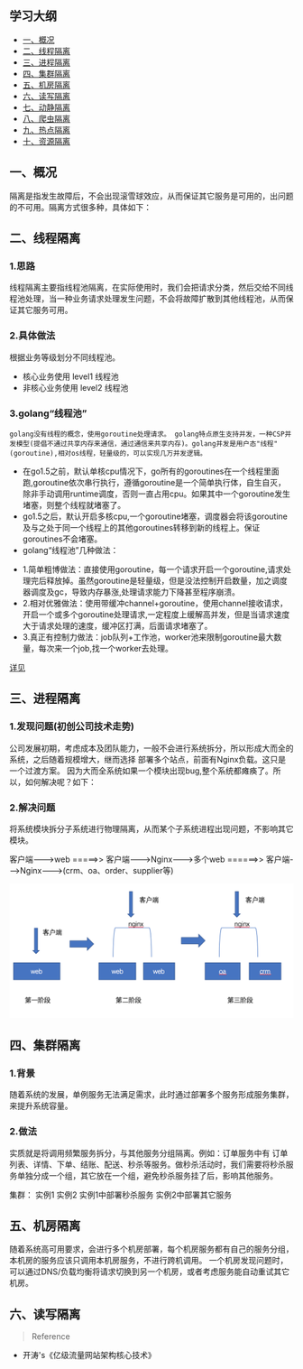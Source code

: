 ## 学习大纲
* [一、概况](#1)
* [二、线程隔离](#2)
* [三、进程隔离](#3)
* [四、集群隔离](#4)
* [五、机房隔离](#5)
* [六、读写隔离](#6)
* [七、动静隔离](#7)
* [八、爬虫隔离](#8)
* [九、热点隔离](#9)
* [十、资源隔离](#10)

## <span id="1">一、概况</span>
隔离是指发生故障后，不会出现滚雪球效应，从而保证其它服务是可用的，出问题的不可用。隔离方式很多种，具体如下：

## <span id="2">二、线程隔离</span>
### 1.思路
线程隔离主要指线程池隔离，在实际使用时，我们会把请求分类，然后交给不同线程池处理，当一种业务请求处理发生问题，不会将故障扩散到其他线程池，从而保证其它服务可用。
### 2.具体做法
根据业务等级划分不同线程池。
* 核心业务使用 level1 线程池
* 非核心业务使用 level2 线程池
### 3.golang“线程池”
`
golang没有线程的概念，使用goroutine处理请求。
golang特点原生支持并发，一种CSP并发模型(提倡不通过共享内存来通信，通过通信来共享内存)。golang并发是用户态"线程"(goroutine),相对os线程，轻量级的，可以实现几万并发逻辑。
`

 
  * 在go1.5之前，默认单核cpu情况下，go所有的goroutines在一个线程里面跑,goroutine依次串行执行，遵循goroutine是一个简单执行体，自生自灭，除非手动调用runtime调度，否则一直占用cpu。如果其中一个goroutine发生堵塞，则整个线程就堵塞了。
  * go1.5之后，默认开启多核cpu,一个goroutine堵塞，调度器会将该goroutine及与之处于同一个线程上的其他goroutines转移到新的线程上。保证goroutines不会堵塞。
  * golang“线程池”几种做法：
   - 1.简单粗博做法：直接使用goroutine，每一个请求开启一个goroutine,请求处理完后释放掉。虽然goroutine是轻量级，但是没法控制开启数量，加之调度器调度及gc，导致内存暴涨,处理请求能力下降甚至程序崩溃。
   - 2.相对优雅做法：使用带缓冲channel+goroutine，使用channel接收请求，开启一个或多个goroutine处理请求,一定程度上缓解高并发，但是当请求速度大于请求处理的速度，缓冲区打满，后面请求堵塞了。
   - 3.真正有控制力做法：job队列+工作池，worker池来限制goroutine最大数量，每次来一个job,找一个worker去处理。

[详见](http://39.106.173.209:88/goroutine-asyn/)

## <span id="3">三、进程隔离</span>
 ### 1.发现问题(初创公司技术走势)
公司发展初期，考虑成本及团队能力，一般不会进行系统拆分，所以形成大而全的系统，之后随着规模增大，继而选择 部署多个站点，前面有Nginx负载。这只是一个过渡方案。
因为大而全系统如果一个模块出现bug,整个系统都瘫痪了。所以，如何解决呢？如下：
### 2.解决问题
 将系统模块拆分子系统进行物理隔离，从而某个子系统进程出现问题，不影响其它模块。
 
 客户端--->web =====>> 客户端--->Nginx--->多个web ======>> 客户端--->Nginx--->(crm、oa、order、supplier等)
 
 ![dev-tech](https://github.com/kgtom/back-end/blob/master/pic/dev-tech.png)
 

 ## <span id="4">四、集群隔离</span>
 ### 1.背景
 随着系统的发展，单例服务无法满足需求，此时通过部署多个服务形成服务集群，来提升系统容量。
 ### 2.做法
 实质就是将调用频繁服务拆分，与其他服务分组隔离。例如：订单服务中有 订单列表、详情、下单、结账、配送、秒杀等服务。做秒杀活动时，我们需要将秒杀服务单独分成一个组，其它放在一个组，避免秒杀服务挂了后，影响其他服务。
 
 集群： 实例1 实例2
 实例1中部署秒杀服务
 实例2中部署其它服务
 
## <span id="5">五、机房隔离</span>
  随着系统高可用要求，会进行多个机房部署，每个机房服务都有自己的服务分组，本机房的服务应该只调用本机房服务，不进行跨机调用。
  一个机房发现问题时，可以通过DNS/负载均衡将请求切换到另一个机房，或者考虑服务能自动重试其它机房。
  
 ## <span id="6">六、读写隔离</span>

>Reference

* 开涛's《亿级流量网站架构核心技术》
